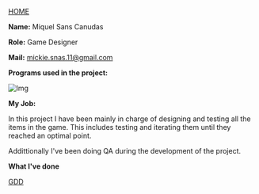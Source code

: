 [HOME](index.md)

**Name:** Miquel Sans Canudas

**Role:** Game Designer

**Mail:** mickie.snas.11@gmail.com

**Programs used in the project:** 

![Img](https://pbs.twimg.com/profile_images/727893133976055808/ZN0Tq53e.jpg)

**My Job:**

In this project I have been mainly in charge of designing and testing all the items in the game. This includes testing and iterating them 
until they reached an optimal point.  

Addittionally I've been doing QA during the development of the project. 

**What I've done**

[GDD](https://docs.google.com/document/d/1k6KV7MVOpu-7udsmstsEyU5YoC1FWJgVynyMWljkHas/edit?usp=sharing)
